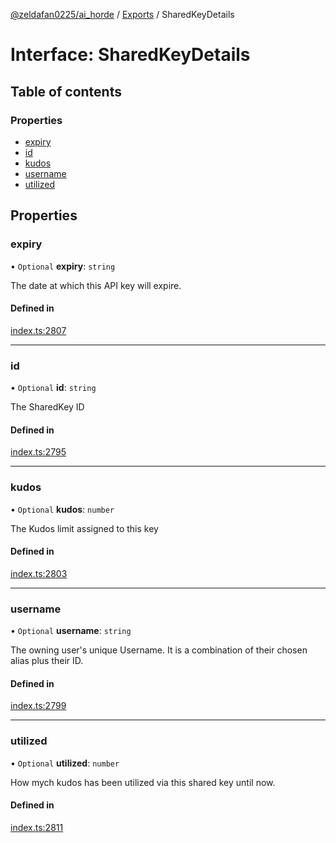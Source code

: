 [@zeldafan0225/ai_horde](../README.md) / [Exports](../modules.md) / SharedKeyDetails

# Interface: SharedKeyDetails

## Table of contents

### Properties

- [expiry](SharedKeyDetails.md#expiry)
- [id](SharedKeyDetails.md#id)
- [kudos](SharedKeyDetails.md#kudos)
- [username](SharedKeyDetails.md#username)
- [utilized](SharedKeyDetails.md#utilized)

## Properties

### expiry

• `Optional` **expiry**: `string`

The date at which this API key will expire.

#### Defined in

[index.ts:2807](https://github.com/ZeldaFan0225/ai_horde/blob/d340ba6/index.ts#L2807)

___

### id

• `Optional` **id**: `string`

The SharedKey ID

#### Defined in

[index.ts:2795](https://github.com/ZeldaFan0225/ai_horde/blob/d340ba6/index.ts#L2795)

___

### kudos

• `Optional` **kudos**: `number`

The Kudos limit assigned to this key

#### Defined in

[index.ts:2803](https://github.com/ZeldaFan0225/ai_horde/blob/d340ba6/index.ts#L2803)

___

### username

• `Optional` **username**: `string`

The owning user's unique Username. It is a combination of their chosen alias plus their ID.

#### Defined in

[index.ts:2799](https://github.com/ZeldaFan0225/ai_horde/blob/d340ba6/index.ts#L2799)

___

### utilized

• `Optional` **utilized**: `number`

How mych kudos has been utilized via this shared key until now.

#### Defined in

[index.ts:2811](https://github.com/ZeldaFan0225/ai_horde/blob/d340ba6/index.ts#L2811)
